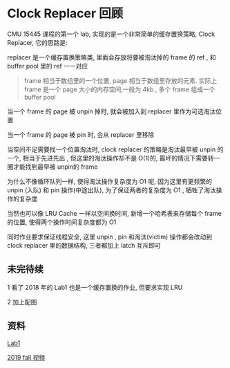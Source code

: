 # Clock Replacer 回顾

CMU 15445 课程的第一个 lab, 实现的是一个非常简单的缓存置换策略, Clock Replacer, 它的思路是:

replacer 是一个缓存置换策略类, 里面会存放将要被淘汰掉的 frame 的 ref , 和 buffer pool 里的 ref 一一对应

> frame 相当于数组里的一个位置, page 相当于数组里存放的元素. 实际上 frame 是一个 page 大小的内存空间,一般为 4kb , 多个 frame 组成一个 buffer pool

当一个 frame 的 page 被 unpin 掉时, 就会被加入到 replacer 里作为可选淘汰位置

当一个 frame 的 page 被 pin 时, 会从 replacer 里移除

当空间不足需要找一个位置淘汰时, clock replacer 的策略是淘汰最早被 unpin 的一个, 相当于先进先出 , 但这里的淘汰操作却不是 O(1)的, 最坏的情况下需要转一圈才能找到最早被 unpin的 frame

为什么不像循环队列一样, 使得淘汰操作复杂度为 O1 呢, 因为这里有更频繁的 unpin (入队) 和 pin 操作(中途出队), 为了保证两者的复杂度为 O1 , 牺牲了淘汰操作的复杂度

当然也可以像 LRU Cache 一样以空间换时间, 新增一个哈希表来存储每个 frame 的位置, 使得两个操作时间复杂度都为 O1

同时作业要求保证线程安全, 这里 unpin , pin 和淘汰(victim) 操作都会改动到 clock replacer 里的数据结构, 三者都加上 latch 互斥即可


## 未完待续

1 看了 2018 年的 Lab1 也是一个缓存置换的作业, 但要求实现 LRU

2 加上配图

## 资料

[Lab1](https://15445.courses.cs.cmu.edu/fall2019/project1/)

[2019 fall 视频](https://www.bilibili.com/video/BV1q741127SQ?from=search&seid=5317067461007025707)

